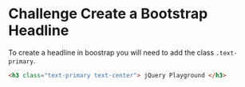 # Challenge Create a Bootstrap Headline

To create a headline in boostrap you will need to add the class `.text-primary`.

```html
<h3 class="text-primary text-center"> jQuery Playground </h3>
```
